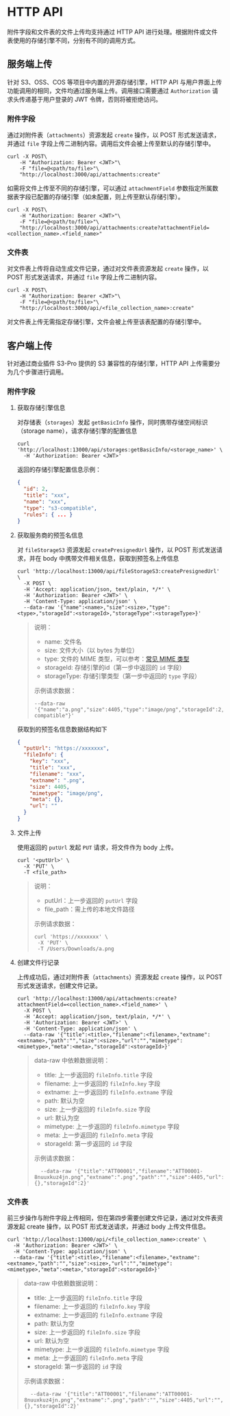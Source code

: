 # HTTP API

附件字段和文件表的文件上传均支持通过 HTTP API 进行处理。根据附件或文件表使用的存储引擎不同，分别有不同的调用方式。

## 服务端上传

针对 S3、OSS、COS 等项目中内置的开源存储引擎，HTTP API 与用户界面上传功能调用的相同，文件均通过服务端上传。调用接口需要通过 `Authorization` 请求头传递基于用户登录的 JWT 令牌，否则将被拒绝访问。

### 附件字段

通过对附件表（`attachments`）资源发起 `create` 操作，以 POST 形式发送请求，并通过 `file` 字段上传二进制内容。调用后文件会被上传至默认的存储引擎中。

```shell
curl -X POST\
    -H "Authorization: Bearer <JWT>"\
    -F "file=@<path/to/file>"\
    "http://localhost:3000/api/attachments:create"
```

如需将文件上传至不同的存储引擎，可以通过 `attachmentField` 参数指定所属数据表字段已配置的存储引擎（如未配置，则上传至默认存储引擎）。

```shell
curl -X POST\
    -H "Authorization: Bearer <JWT>"\
    -F "file=@<path/to/file>"\
    "http://localhost:3000/api/attachments:create?attachmentField=<collection_name>.<field_name>"
```

### 文件表

对文件表上传将自动生成文件记录，通过对文件表资源发起 `create` 操作，以 POST 形式发送请求，并通过 `file` 字段上传二进制内容。

```shell
curl -X POST\
    -H "Authorization: Bearer <JWT>"\
    -F "file=@<path/to/file>"\
    "http://localhost:3000/api/<file_collection_name>:create"
```

对文件表上传无需指定存储引擎，文件会被上传至该表配置的存储引擎中。

## 客户端上传

针对通过商业插件 S3-Pro 提供的 S3 兼容性的存储引擎，HTTP API 上传需要分为几个步骤进行调用。

### 附件字段

1.  获取存储引擎信息

    对存储表（`storages`）发起 `getBasicInfo` 操作，同时携带存储空间标识（storage name），请求存储引擎的配置信息

    ```shell
    curl 'http://localhost:13000/api/storages:getBasicInfo/<storage_name>' \
      -H 'Authorization: Bearer <JWT>'
    ```

    返回的存储引擎配置信息示例：

    ```json
    {
      "id": 2,
      "title": "xxx",
      "name": "xxx",
      "type": "s3-compatible",
      "rules": { ... }
    }
    ```

2.  获取服务商的预签名信息

    对 `fileStorageS3` 资源发起 `createPresignedUrl` 操作，以 POST 形式发送请求，并在 body 中携带文件相关信息，获取到预签名上传信息

    ```shell
    curl 'http://localhost:13000/api/fileStorageS3:createPresignedUrl' \
      -X POST \
      -H 'Accept: application/json, text/plain, */*' \
      -H 'Authorization: Bearer <JWT>' \
      -H 'Content-Type: application/json' \
      --data-raw '{"name":<name>,"size":<size>,"type":<type>,"storageId":<storageId>,"storageType":<storageType>}'
    ```

    > 说明：
    > 
    > * name: 文件名
    > * size: 文件大小（以 bytes 为单位）
    > * type: 文件的 MIME 类型，可以参考：[常见 MIME 类型](https://developer.mozilla.org/zh-CN/docs/Web/HTTP/MIME_types/Common_types)
    > * storageId: 存储引擎的id（第一步中返回的 `id` 字段）
    > * storageType: 存储引擎类型（第一步中返回的 `type` 字段）
    > 
    > 示例请求数据：
    > 
    > ```
    > --data-raw '{"name":"a.png","size":4405,"type":"image/png","storageId":2,"storageType":"s3-compatible"}'
    > ```

    获取到的预签名信息数据结构如下

    ```json
    {
      "putUrl": "https://xxxxxxx",
      "fileInfo": {
        "key": "xxx",
        "title": "xxx",
        "filename": "xxx",
        "extname": ".png",
        "size": 4405,
        "mimetype": "image/png",
        "meta": {},
        "url": ""
      }
    }
    ```

3.  文件上传

    使用返回的 `putUrl` 发起 `PUT` 请求，将文件作为 body 上传。

    ```shell
    curl '<putUrl>' \
      -X 'PUT' \
      -T <file_path>
    ```
    > 说明：
    > * putUrl：上一步返回的 `putUrl` 字段
    > * file_path：需上传的本地文件路径
    > 
    > 示例请求数据：
    > ```
    > curl 'https://xxxxxxx' \
    >  -X 'PUT' \
    >  -T /Users/Downloads/a.png
    > ```

4.  创建文件行记录

    上传成功后，通过对附件表（`attachments`）资源发起 `create` 操作，以 POST 形式发送请求，创建文件记录。

    ```shell
    curl 'http://localhost:13000/api/attachments:create?attachmentField=<collection_name>.<field_name>' \
      -X POST \
      -H 'Accept: application/json, text/plain, */*' \
      -H 'Authorization: Bearer <JWT>' \
      -H 'Content-Type: application/json' \
      --data-raw '{"title":<title>,"filename":<filename>,"extname":<extname>,"path":"","size":<size>,"url":"","mimetype":<mimetype>,"meta":<meta>,"storageId":<storageId>}'
    ```

    > data-raw 中依赖数据说明：
    > * title: 上一步返回的 `fileInfo.title` 字段
    > * filename: 上一步返回的 `fileInfo.key` 字段
    > * extname: 上一步返回的 `fileInfo.extname` 字段
    > * path: 默认为空
    > * size: 上一步返回的 `fileInfo.size` 字段
    > * url: 默认为空
    > * mimetype: 上一步返回的 `fileInfo.mimetype` 字段
    > * meta: 上一步返回的 `fileInfo.meta` 字段
    > * storageId: 第一步返回的 `id` 字段
    > 
    > 示例请求数据：
    > ```
    >   --data-raw '{"title":"ATT00001","filename":"ATT00001-8nuuxkuz4jn.png","extname":".png","path":"","size":4405,"url":"","mimetype":"image/png","meta":{},"storageId":2}'
    > ```

### 文件表

前三步操作与附件字段上传相同，但在第四步需要创建文件记录，通过对文件表资源发起 create 操作，以 POST 形式发送请求，并通过 body 上传文件信息。

```shell
curl 'http://localhost:13000/api/<file_collection_name>:create' \
  -H 'Authorization: Bearer <JWT>' \
  -H 'Content-Type: application/json' \
  --data-raw '{"title":<title>,"filename":<filename>,"extname":<extname>,"path":"","size":<size>,"url":"","mimetype":<mimetype>,"meta":<meta>,"storageId":<storageId>}'
```

> data-raw 中依赖数据说明：
> * title: 上一步返回的 `fileInfo.title` 字段
> * filename: 上一步返回的 `fileInfo.key` 字段
> * extname: 上一步返回的 `fileInfo.extname` 字段
> * path: 默认为空
> * size: 上一步返回的 `fileInfo.size` 字段
> * url: 默认为空
> * mimetype: 上一步返回的 `fileInfo.mimetype` 字段
> * meta: 上一步返回的 `fileInfo.meta` 字段
> * storageId: 第一步返回的 `id` 字段
> 
> 示例请求数据：
> ```
>   --data-raw '{"title":"ATT00001","filename":"ATT00001-8nuuxkuz4jn.png","extname":".png","path":"","size":4405,"url":"","mimetype":"image/png","meta":{},"storageId":2}'
> ```

